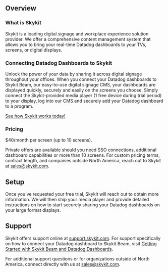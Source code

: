 ## Overview

### What is Skykit

Skykit is a leading digital signage and workplace experience solution provider. We offer a comprehensive content management system that allows you to bring your real-time Datadog dashboards to your TVs, screens, or digital displays.

### Connecting Datadog Dashboards to Skykit

Unlock the power of your data by sharing it across digital signage throughout your offices. When you connect your Datadog dashboards to Skykit Beam, our easy-to-use digital signage CMS, your dashboards are displayed quickly, securely and easily on the screens you choose. Simply connect the Skykit-provided media player (1 free device during trial period) to your display, log into our CMS and securely add your Datadog dashboard to a program. 

[See how Skykit works today!](https://www.skykit.com/products/dashboards/connections/datadog-trial/)

### Pricing

$40/month per screen (up to 10 screens).

Private offers are available should you need SSO connections, additional dashboard capabilities or more than 10 screens. For custom pricing terms, contract length, and companies outside North America, reach out to Skykit at sales@skykit.com.

## Setup

Once you’ve requested your free trial, Skykit will reach out to obtain more information. We will then ship your media player and provide detailed instructions on how to start securely sharing your Datadog dashboards on your large format displays.

## Support

Skykit offers support online at [support.skykit.com](https://support.skykit.com). For support specifically on how to connect your Datadog dashboard to Skykit Beam, visit [Getting Started with Skykit Beam and Datadog Dashboards](https://support.skykit.com/en/articles/324-getting-started-with-skykit-beam-and-datadog-dashboards).

For additional support questions or for organizations outside of North America, connect directly with us at [sales@skykit.com](mailto:sales@skykit.com).
